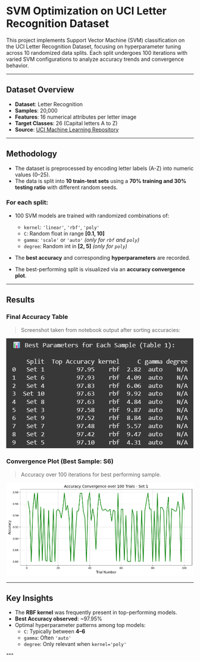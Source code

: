 # SVM Optimization on UCI Letter Recognition Dataset

This project implements Support Vector Machine (SVM) classification on the UCI Letter Recognition Dataset, focusing on hyperparameter tuning across 10 randomized data splits. Each split undergoes 100 iterations with varied SVM configurations to analyze accuracy trends and convergence behavior.

---

## Dataset Overview

- **Dataset**: Letter Recognition  
- **Samples**: 20,000  
- **Features**: 16 numerical attributes per letter image  
- **Target Classes**: 26 (Capital letters A to Z)  
- **Source**: [UCI Machine Learning Repository](https://archive.ics.uci.edu/ml/datasets/Letter+Recognition)

---

## Methodology

- The dataset is preprocessed by encoding letter labels (A-Z) into numeric values (0–25).  
- The data is split into **10 train-test sets** using a **70% training and 30% testing ratio** with different random seeds.  

### For each split:
- 100 SVM models are trained with randomized combinations of:
  - `kernel`: `'linear'`, `'rbf'`, `'poly'`
  - `C`: Random float in range **[0.1, 10]**
  - `gamma`: `'scale'` or `'auto'` *(only for `rbf` and `poly`)*
  - `degree`: Random int in **[2, 5]** *(only for `poly`)*

- The **best accuracy** and corresponding **hyperparameters** are recorded.
- The best-performing split is visualized via an **accuracy convergence plot**.

---

##  Results

###  Final Accuracy Table

> Screenshot taken from notebook output after sorting accuracies:

![Final Results Table](results/image.png)

###  Convergence Plot (Best Sample: S6)

> Accuracy over 100 iterations for best performing sample.

![Convergence Plot](graphs/convergence_best_sample.png)

---

##  Key Insights

- The **RBF kernel** was frequently present in top-performing models.  
- **Best Accuracy observed**: ~97.95%  
- Optimal hyperparameter patterns among top models:
  - `C`: Typically between **4–6**
  - `gamma`: Often `'auto'`
  - `degree`: Only relevant when `kernel='poly'`

"""
